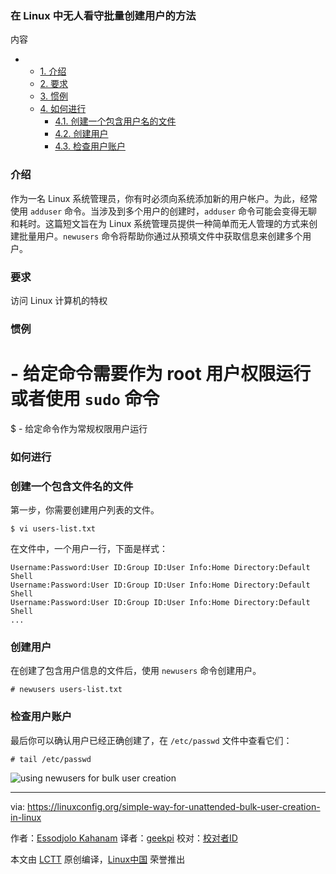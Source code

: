 ### 在 Linux 中无人看守批量创建用户的方法

内容

*   *   [1. 介绍][4]
    *   [2. 要求][5]
    *   [3. 惯例][6]
    *   [4. 如何进行][7]
        *   [4.1. 创建一个包含用户名的文件][1]
        *   [4.2. 创建用户][2]
        *   [4.3. 检查用户账户][3]

### 介绍

作为一名 Linux 系统管理员，你有时必须向系统添加新的用户帐户。为此，经常使用 `adduser` 命令。当涉及到多个用户的创建时，`adduser` 命令可能会变得无聊和耗时。这篇短文旨在为 Linux 系统管理员提供一种简单而无人管理的方式来创建批量用户。`newusers` 命令将帮助你通过从预填文件中获取信息来创建多个用户。

### 要求

访问 Linux 计算机的特权

### 惯例

# - 给定命令需要作为 root 用户权限运行或者使用 `sudo` 命令
$ - 给定命令作为常规权限用户运行

### 如何进行

### 创建一个包含文件名的文件

第一步，你需要创建用户列表的文件。

```
$ vi users-list.txt
```

在文件中，一个用户一行，下面是样式：

```
Username:Password:User ID:Group ID:User Info:Home Directory:Default Shell
Username:Password:User ID:Group ID:User Info:Home Directory:Default Shell
Username:Password:User ID:Group ID:User Info:Home Directory:Default Shell
...
```

### 创建用户

在创建了包含用户信息的文件后，使用 `newusers` 命令创建用户。

```
# newusers users-list.txt
```

### 检查用户账户

最后你可以确认用户已经正确创建了，在 `/etc/passwd` 文件中查看它们：

```
# tail /etc/passwd
```

 ![using newusers for bulk user creation](https://linuxconfig.org/images/newusers-bulk-user-creation.png) 


--------------------------------------------------------------------------------

via: https://linuxconfig.org/simple-way-for-unattended-bulk-user-creation-in-linux

作者：[Essodjolo Kahanam][a]
译者：[geekpi](https://github.com/geekpi)
校对：[校对者ID](https://github.com/校对者ID)

本文由 [LCTT](https://github.com/LCTT/TranslateProject) 原创编译，[Linux中国](https://linux.cn/) 荣誉推出

[a]:https://linuxconfig.org/simple-way-for-unattended-bulk-user-creation-in-linux
[1]:https://linuxconfig.org/simple-way-for-unattended-bulk-user-creation-in-linux#h4-1-create-a-file-containing-the-usernames
[2]:https://linuxconfig.org/simple-way-for-unattended-bulk-user-creation-in-linux#h4-2-create-users
[3]:https://linuxconfig.org/simple-way-for-unattended-bulk-user-creation-in-linux#h4-3-check-user-accounts
[4]:https://linuxconfig.org/simple-way-for-unattended-bulk-user-creation-in-linux#h1-introduction
[5]:https://linuxconfig.org/simple-way-for-unattended-bulk-user-creation-in-linux#h2-requirements
[6]:https://linuxconfig.org/simple-way-for-unattended-bulk-user-creation-in-linux#h3-conventions
[7]:https://linuxconfig.org/simple-way-for-unattended-bulk-user-creation-in-linux#h4-how-to-proceed
